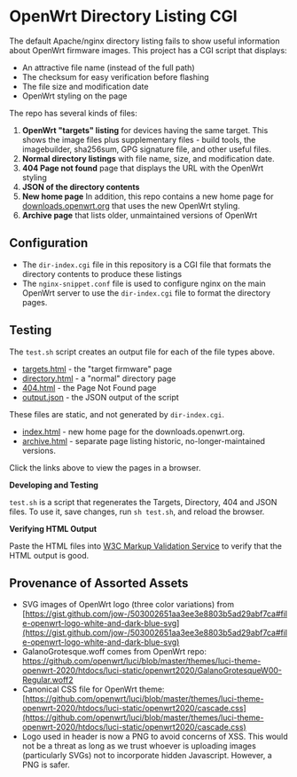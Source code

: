 # OpenWrt Directory Listing CGI

The default Apache/nginx directory listing fails to show useful information about OpenWrt firmware images.
This project has a CGI script that displays:

* An attractive file name (instead of the full path)
* The checksum for easy verification before flashing
* The file size and modification date
* OpenWrt styling on the page

The repo has several kinds of files:

1. **OpenWrt "targets" listing** for devices having the same target.
This shows the image files plus supplementary files - build tools,
the imagebuilder, sha256sum, GPG signature file, and other useful files. 
2. **Normal directory listings** with file name, size, and modification date.
3. **404 Page not found** page that displays the URL with the OpenWrt styling
4. **JSON of the directory contents**
5. **New home page** In addition, this repo contains a new home page for [downloads.openwrt.org](https://downloads.openwrt.org) that uses the new OpenWrt styling.
6. **Archive page** that lists older, unmaintained versions of OpenWrt

## Configuration

* The `dir-index.cgi` file in this repository is a CGI file that formats the directory contents to produce these listings
* The `nginx-snippet.conf` file is used to configure nginx on the main OpenWrt server to use the `dir-index.cgi` file to format the directory pages.

## Testing

The `test.sh` script creates an output file for each of the file types above. 

* [targets.html](targets.html) - the "target firmware" page
* [directory.html](directory.html) - a "normal" directory page
* [404.html](404.html) - the Page Not Found page
* [output.json](output.json) - the JSON output of the script

These files are static, and not generated by `dir-index.cgi`.

* [index.html](index.html) - new home page for the downloads.openwrt.org.
* [archive.html](archive.html) - separate page listing historic, no-longer-maintained versions.

Click the links above to view the pages in a browser.

**Developing and Testing**

`test.sh` is a script that regenerates the Targets, Directory, 404 and JSON files. To use it, save changes, run `sh test.sh`, and reload the browser.

**Verifying HTML Output**

Paste the HTML files into [W3C Markup Validation Service](https://validator.w3.org/#validate_by_input) to verify that the HTML output is good.

## Provenance of Assorted Assets

* SVG images of OpenWrt logo (three color variations) from [https://gist.github.com/jow-/503002651aa3ee3e8803b5ad29abf7ca#file-openwrt-logo-white-and-dark-blue-svg](https://gist.github.com/jow-/503002651aa3ee3e8803b5ad29abf7ca#file-openwrt-logo-white-and-dark-blue-svg)
* GalanoGrotesque.woff comes from OpenWrt repo: [https://github.com/openwrt/luci/blob/master/themes/luci-theme-openwrt-2020/htdocs/luci-static/openwrt2020/GalanoGrotesqueW00-Regular.woff2
](https://github.com/openwrt/luci/blob/master/themes/luci-theme-openwrt-2020/htdocs/luci-static/openwrt2020/GalanoGrotesqueW00-Regular.woff2
)
* Canonical CSS file for OpenWrt theme: [https://github.com/openwrt/luci/blob/master/themes/luci-theme-openwrt-2020/htdocs/luci-static/openwrt2020/cascade.css](https://github.com/openwrt/luci/blob/master/themes/luci-theme-openwrt-2020/htdocs/luci-static/openwrt2020/cascade.css)
* Logo used in header is now a PNG to avoid concerns of XSS. This would not be a threat as long as we trust whoever is uploading images (particularly SVGs) not to incorporate hidden Javascript. However, a PNG is safer.
